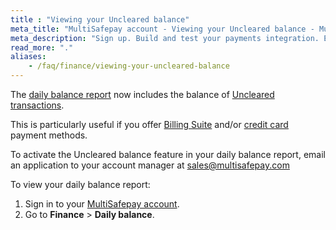 ```yaml
---
title : "Viewing your Uncleared balance"
meta_title: "MultiSafepay account - Viewing your Uncleared balance - MultiSafepay Docs"
meta_description: "Sign up. Build and test your payments integration. Explore our products and services. Use our API Reference, SDKs, and wrappers. Get support."
read_more: "."
aliases:
    - /faq/finance/viewing-your-uncleared-balance
---
```


The [daily balance report](/faq/finance/viewing-your-daily-balance/) now includes the balance of [Uncleared transactions](/faq/finance/evaluating-uncleared-card-transactions/). 

This is particularly useful if you offer [Billing Suite](/payment-methods/billing-suite/) and/or [credit card](/payment-methods/credit-and-debit-cards/) payment methods. 

To activate the Uncleared balance feature in your daily balance report, email an application to your account manager at <sales@multisafepay.com>

To view your daily balance report:

1. Sign in to your [MultiSafepay account](https://merchant.multisafepay.com).
2. Go to **Finance** > **Daily balance**.